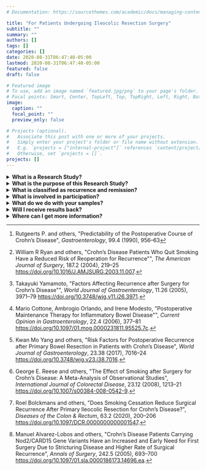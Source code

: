 ```yaml
---
# Documentation: https://sourcethemes.com/academic/docs/managing-content/

title: "For Patients Undergoing Ileocolic Resection Surgery"
subtitle: ""
summary: ""
authors: []
tags: []
categories: []
date: 2020-08-31T06:47:40-05:00
lastmod: 2020-08-31T06:47:40-05:00
featured: false
draft: false

# Featured image
# To use, add an image named `featured.jpg/png` to your page's folder.
# Focal points: Smart, Center, TopLeft, Top, TopRight, Left, Right, BottomLeft, Bottom, BottomRight.
image:
  caption: ""
  focal_point: ""
  preview_only: false

# Projects (optional).
#   Associate this post with one or more of your projects.
#   Simply enter your project's folder or file name without extension.
#   E.g. `projects = ["internal-project"]` references `content/project/deep-learning/index.md`.
#   Otherwise, set `projects = []`.
projects: []
---
```


<details>
  <summary><strong>What is a Research Study?</strong></summary>

A research study is when scientists try to answer a question about something
that we don’t know enough about. You can also agree to take part now and later
change your mind.
</details>

<details>
  <summary><strong>What is the purpose of this Research Study?</strong></summary>

You may qualify to take part in this research study because you have been
diagnosed with Crohn’s disease, and will undergo or very recently underwent
ileal resection surgery.

The purpose of this study is gain further understanding of the mechanisms
involved in the recurrence of inflammation following ileal resection surgery
for Crohn’s disease (CD). One of the most common locations of CD involvement
is the end of the small intestine (ileum)[^1]. Reasons for this recurrence remain
unclear, however several studies have concluded that smoking increases the
risk of postoperative recurrence[^2]<sup>,</sup>[^3]<sup>,</sup>[^4]<sup>,</sup>[^5]<sup>,</sup>[^6]<sup>,</sup>[^7].
Postoperative recurrence is also believed to be caused by an interaction of
genetic[^8], immune and microbial features. There are also many unanswered
questions regarding the optimal management of patients during the
post-operative period with regards to medication, diet and frequency of
postoperative monitoring. This study aims to better understand the role of
genetics, immune system, environment, medication, smoking and diet in the
recurrence of Crohn’s disease after your surgery. We hope that our findings
will help your physician better optimize your medication and care. This study
is ongoing in several sites across the United States and Canada. We have
recruited about 500 participants.
</details>

<details>
  <summary><strong>What is classified as recurrence and remission?</strong></summary>

Recurrence can either be histological (inflammation is only visible through a
microscope), endoscopic (inflammation is visible to your doctor during
endoscopy), clinical (you will have increased Crohn’s disease symptoms) or
Surgical (your symptoms are severe enough for surgery). Remission is defined
as the temporary absence of active disease. Remission can either be endoscopic
(no evidence of inflammation during your endoscopy) or clinical (you may have
reduced or no symptoms).
</details>

<details>
  <summary><strong>What is involved in participation?</strong></summary>

If you agree to participate in this study, you will be asked to provide a few
extra biopsies during your colonoscopy, we would draw some blood and ask you
some questions about your Crohn’s Disease medical history. You may also be
asked to provide stool samples. You may also be contacted by our partners at
Penn State if you express interest in the diet component of the study.
</details>

<details>
  <summary><strong>What do we do with your samples?</strong></summary>

Some of the blood we collect will be used for protein expression analysis,
some will be used for Whole Exome Sequencing in collaboration with the Broad
Institute. The biopsies we collect will be used to measure gene expression
analysis.
</details>

<details>
  <summary><strong>Will I receive results back?</strong></summary>

We will deidentify your data, so any information we collect from you cannot be
linked back to you and because of this, we will not be able to give you any
results. When the study is over and our results are published, you will be
able to read about our findings.
</details>

<details>
  <summary><strong>Where can I get more information?</strong></summary>

You can find additional resources at the [Crohn’s and Colitis Foundation](https://www.crohnscolitisfoundation.org/).
</details>


[^1]: Rutgeerts P. and others, "Predictability of the Postoperative Course of
      Crohn’s Disease", *Gastroenterology*, 99.4 (1990), 956–63
[^2]: William R Ryan and others, "Crohn’s Disease Patients Who Quit Smoking
      Have a Reduced Risk of Reoperation for Recurrence"", *The American Journal of Surgery*,
      187.2 (2004), 219–25 <https://doi.org/10.1016/J.AMJSURG.2003.11.007>.
[^3]: Takayuki Yamamoto, "Factors Affecting Recurrence after Surgery for
      Crohn’s Disease"", *World Journal of Gastroenterology*, 11.26 (2005), 3971–79
      <https://doi.org/10.3748/wjg.v11.i26.3971>.
[^4]: Mario Cottone, Ambrogio Orlando, and Irene Modesto, "Postoperative
      Maintenance Therapy for Inflammatory Bowel Disease"", *Current Opinion in Gastroenterology*,
      22.4 (2006), 377–81 <https://doi.org/10.1097/01.mog.0000231811.95525.7c>.
[^5]: Kwan Mo Yang and others, "Risk Factors for Postoperative Recurrence
      after Primary Bowel Resection in Patients with Crohn’s Disease",
      *World Journal of Gastroenterology*, 23.38 (2017), 7016–24
      <https://doi.org/10.3748/wjg.v23.i38.7016>.
[^6]: George E. Reese and others, "The Effect of Smoking after Surgery for
      Crohn’s Disease: A Meta-Analysis of Observational Studies",
      *International Journal of Colorectal Disease*, 23.12 (2008), 1213–21
      <https://doi.org/10.1007/s00384-008-0542-9>.
[^7]: Roel Bolckmans and others, "Does Smoking Cessation Reduce Surgical
      Recurrence After Primary Ileocolic Resection for Crohn’s Disease?",
      *Diseases of the Colon & Rectum*, 63.2 (2020), 200–206
      <https://doi.org/10.1097/DCR.0000000000001547>.
[^8]: Manuel Alvarez-Lobos and others, "Crohn’s Disease Patients Carrying
      Nod2/CARD15 Gene Variants Have an Increased and Early Need for First
      Surgery Due to Stricturing Disease and Higher Rate of Surgical
      Recurrence", *Annals of Surgery*, 242.5 (2005), 693–700
      <https://doi.org/10.1097/01.sla.0000186173.14696.ea>.
